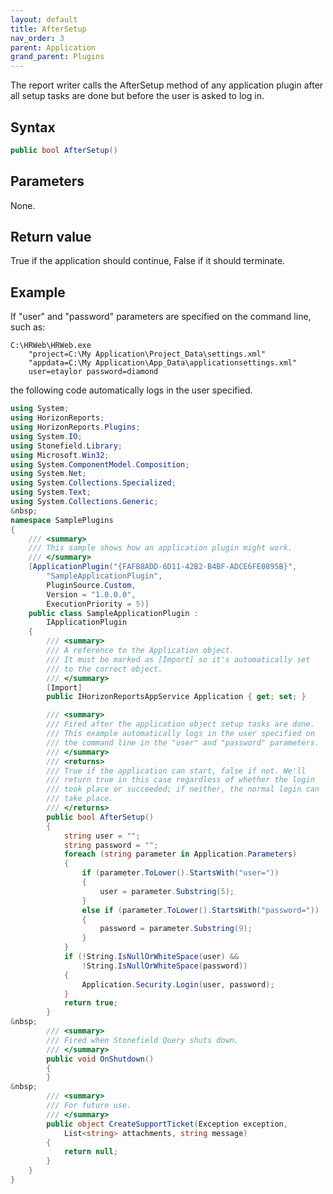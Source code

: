 ```yaml
---
layout: default
title: AfterSetup
nav_order: 3
parent: Application
grand_parent: Plugins
---
```


The report writer calls the AfterSetup method of any application plugin after all setup tasks are done but before the user is asked to log in.

## Syntax
```csharp
public bool AfterSetup()
```

## Parameters
None.

## Return value
True if the application should continue, False if it should terminate.

## Example
If "user" and "password" parameters are specified on the command line, such as:

    C:\HRWeb\HRWeb.exe
        "project=C:\My Application\Project_Data\settings.xml"
        "appdata=C:\My Application\App_Data\applicationsettings.xml"
        user=etaylor password=diamond

the following code automatically logs in the user specified.

```csharp
using System;
using HorizonReports;
using HorizonReports.Plugins;
using System.IO;
using Stonefield.Library;
using Microsoft.Win32;
using System.ComponentModel.Composition;
using System.Net;
using System.Collections.Specialized;
using System.Text;
using System.Collections.Generic;
&nbsp;
namespace SamplePlugins
{
    /// <summary>
    /// This sample shows how an application plugin might work.
    /// </summary>
    [ApplicationPlugin("{FAFB8ADD-6D11-42B2-B4BF-ADCE6FE0895B}",
        "SampleApplicationPlugin",
        PluginSource.Custom,
        Version = "1.0.0.0",
        ExecutionPriority = 5)]
    public class SampleApplicationPlugin :
        IApplicationPlugin
    {
        /// <summary>
        /// A reference to the Application object.
        /// It must be marked as [Import] so it's automatically set
        /// to the correct object.
        /// </summary>
        [Import]
        public IHorizonReportsAppService Application { get; set; }

        /// <summary>
        /// Fired after the application object setup tasks are done.
        /// This example automatically logs in the user specified on
        /// the command line in the "user" and "password" parameters.
        /// </summary>
        /// <returns>
        /// True if the application can start, false if not. We'll
        /// return true in this case regardless of whether the login
        /// took place or succeeded; if neither, the normal login can
        /// take place.
        /// </returns>
        public bool AfterSetup()
        {
            string user = "";
            string password = "";
            foreach (string parameter in Application.Parameters)
            {
                if (parameter.ToLower().StartsWith("user="))
                {
                    user = parameter.Substring(5);
                }
                else if (parameter.ToLower().StartsWith("password="))
                {
                    password = parameter.Substring(9);
                }
            }
            if (!String.IsNullOrWhiteSpace(user) &&
                !String.IsNullOrWhiteSpace(password))
            {
                Application.Security.Login(user, password);
            }
            return true;
        }
&nbsp;
        /// <summary>
        /// Fired when Stonefield Query shuts down.
        /// </summary>
        public void OnShutdown()
        {
        }
&nbsp;
        /// <summary>
        /// For future use.
        /// </summary>
        public object CreateSupportTicket(Exception exception,
            List<string> attachments, string message)
        {
            return null;
        }
    }
}
```
